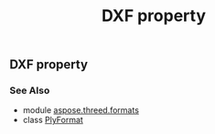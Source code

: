 ﻿---
title: DXF property
second_title: Aspose.3D for Python via .NET API References
description: 
type: docs
weight: 150
url: /python-net/aspose.threed.formats/plyformat/dxf/
is_root: false
---

## DXF property


### See Also
* module [aspose.threed.formats](../../)
* class [PlyFormat](/3d/python-net/aspose.threed.formats/plyformat)

